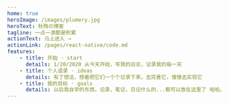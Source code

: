 ```yaml
---
home: true
heroImage: /images/plumery.jpg
heroText: 秋殇の博客
tagline: 一点一滴都是积累
actionText: 马上进入 →
actionLink: /pages/react-native/code.md
features:
    - title: 开始 · start
      details: 1/20/2020 从今天开始，写我的日志，记录我的每一天
    - title: 个人语录 · ideas
      details: 有了想法，想着把它们一个个记录下来，去完善它，慢慢去实现它
    - title: 我的目标 · goals
      details: 以后我自学的东西，记录，笔记，日记什么的...都可以放在这里了 哈哈。
---
```


<layout-footer/>

<gitalk-comment :options="{ id: 1, number: 1}" />
